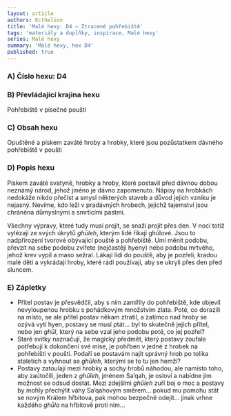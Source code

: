 ```yaml
---
layout: article
authors: Ecthelion
title: 'Malé hexy: D4 – Ztracené pohřebiště'
tags: 'materiály a doplňky, inspirace, Malé hexy'
series: Malé hexy
summary: 'Malé hexy, hex D4'
published: true
---
```


### A) Číslo hexu: D4
  
### B) Převládající krajina hexu

Pohřebiště v písečné poušti

### C) Obsah hexu

Opuštěné a pískem zaváté hroby a hrobky, které jsou pozůstatkem dávného pohřebiště v poušti

### D) Popis hexu

Pískem zaváté svatyně, hrobky a hroby, které postavil před dávnou dobou neznámý národ, jehož jméno je dávno zapomenuto. Nápisy na hrobkách nedokáže nikdo přečíst a smysl některých staveb a důvod jejich vzniku je nejasný. Nevíme, kdo leží v pradávných hrobech, jejichž tajemství jsou chráněna důmyslnými a smrtícími pastmi.  
  
Všechny výpravy, které tudy musí projít, se snaží projít přes den. V noci totiž vylézají ze svých úkrytů _ghūleh_, kterým lidé říkají ghúlové. Jsou to nadpřirození tvorové obývající pouště a pohřebiště. Umí měnit podobu, převzít na sebe podobu zvířete (nejčastěji hyeny) nebo podobu mrtvého, jehož krev vypil a maso sežral. Lákají lidi do pouště, aby je pozřeli, kradou malé děti a vykrádají hroby, které rádi používají, aby se ukryli přes den před sluncem.

### E) Zápletky  

- Přítel postav je přesvědčil, aby s ním zamířily do pohřebiště, kde objevil nevyloupenou hrobku s pohádkovým množstvím zlata. Poté, co dorazili na místo, se ale přítel postav někam ztratil, a zatímco nad hroby se ozývá vytí hyen, postavy se musí ptát… byl to skutečně jejich přítel, nebo jen _ghūl_, který na sebe vzal jeho podobu poté, co jej pozřel?  
- Staré svitky naznačují, že magický předmět, který postavy zoufale potřebují k dokončení své mise, je pohřben v jedné z hrobek na pohřebišti v poušti. Podaří se postavám najít správný hrob po tolika staletích a vyhnout se _ghūleh_, kterými se to tu jen hemží?  
- Postavy zatoulají mezi hrobky a sochy hrobů náhodou, ale namísto toho, aby zaútočili, jeden z _ghūleh_, jménem Sa’qah, je osloví a nabídne jim možnost se odsud dostat. Mezi zdejšími _ghūleh_ zuří boj o moc a postavy by mohly přechýlit váhy Sa‘qahovým směrem… pokud mu pomohu stát se novým Králem hřbitova, pak mohou bezpečně odejít… jinak vrhne každého _ghūla_ na hřbitově proti nim…
